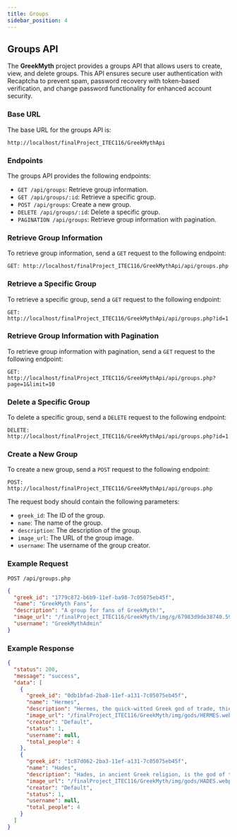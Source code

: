```yaml
---
title: Groups
sidebar_position: 4
---
```


## Groups API

The **GreekMyth** project provides a groups API that allows users to create, view, and delete groups. This API ensures secure user authentication with Recaptcha to prevent spam, password recovery with token-based verification, and change password functionality for enhanced account security.

### Base URL

The base URL for the groups API is:

```http
http://localhost/finalProject_ITEC116/GreekMythApi
```

### Endpoints

The groups API provides the following endpoints:

- `GET /api/groups`: Retrieve group information.
- `GET /api/groups/:id`: Retrieve a specific group.
- `POST /api/groups`: Create a new group.
- `DELETE /api/groups/:id`: Delete a specific group.
- `PAGINATION /api/groups`: Retrieve group information with pagination.

### Retrieve Group Information

To retrieve group information, send a `GET` request to the following endpoint:

```http
GET: http://localhost/finalProject_ITEC116/GreekMythApi/api/groups.php
```

### Retrieve a Specific Group

To retrieve a specific group, send a `GET` request to the following endpoint:

```http
GET: http://localhost/finalProject_ITEC116/GreekMythApi/api/groups.php?id=1
```

### Retrieve Group Information with Pagination

To retrieve group information with pagination, send a `GET` request to the following endpoint:

```http
GET: http://localhost/finalProject_ITEC116/GreekMythApi/api/groups.php?page=1&limit=10
```

### Delete a Specific Group

To delete a specific group, send a `DELETE` request to the following endpoint:

```http
DELETE: http://localhost/finalProject_ITEC116/GreekMythApi/api/groups.php?id=1
```

### Create a New Group

To create a new group, send a `POST` request to the following endpoint:

```http
POST: http://localhost/finalProject_ITEC116/GreekMythApi/api/groups.php
```

The request body should contain the following parameters:

- `greek_id`: The ID of the group.
- `name`: The name of the group.
- `description`: The description of the group.
- `image_url`: The URL of the group image.
- `username`: The username of the group creator.

### Example Request

```http
POST /api/groups.php
```

```json
{
  "greek_id": "1779c872-b6b9-11ef-ba98-7c05075eb45f",
  "name": "GreekMyth Fans",
  "description": "A group for fans of GreekMyth!",
  "image_url": "/finalProject_ITEC116/GreekMyth/img/g/67983d9de38740.59562269.jpg",
  "username": "GreekMythAdmin"
}
```

### Example Response

```json
{
  "status": 200,
  "message": "success",
  "data": [
    {
      "greek_id": "0db1bfad-2ba8-11ef-a131-7c05075eb45f",
      "name": "Hermes",
      "description": "Hermes, the quick-witted Greek god of trade, thieves, travelers, sports, athletes, and border crossings, is often portrayed as a young, athletic man wearing a winged hat and sandals. He is known for his cunning and mischievous nature, as well as his role as the messenger of the gods. Hermes is also associated with fertility, luck, and wealth, and is often depicted carrying a caduceus, a winged staff entwined with two serpents.",
      "image_url": "/finalProject_ITEC116/GreekMyth/img/gods/HERMES.webp",
      "creator": "Default",
      "status": 1,
      "username": null,
      "total_people": 4
    },
    {
      "greek_id": "1c87d062-2ba3-11ef-a131-7c05075eb45f",
      "name": "Hades",
      "description": "Hades, in ancient Greek religion, is the god of the underworld. He was a son of the Titans Cronus and Rhea and the brother of Zeus, Poseidon, and Hera. Hades ruled alongside his queen, Persephone, over the dead, although he was not typically a judge or responsible for torturing the guilty\u2014tasks assigned to the Furies",
      "image_url": "/finalProject_ITEC116/GreekMyth/img/gods/HADES.webp",
      "creator": "Default",
      "status": 1,
      "username": null,
      "total_people": 4
    }
  ]
}
```
